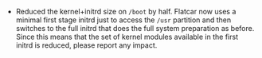 - Reduced the kernel+initrd size on `/boot` by half. Flatcar now uses a minimal first stage initrd just to access the `/usr` partition and then switches to the full initrd that does the full system preparation as before. Since this means that the set of kernel modules available in the first initrd is reduced, please report any impact.
